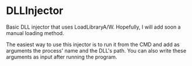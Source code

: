 # DLLInjector
Basic DLL injector that uses LoadLibraryA/W. Hopefully, I will add soon a manual loading method.

The easiest way to use this injector is to run it from the CMD and add as arguments the process' name and the DLL's path. You can also write these arguments as input after running the program.
